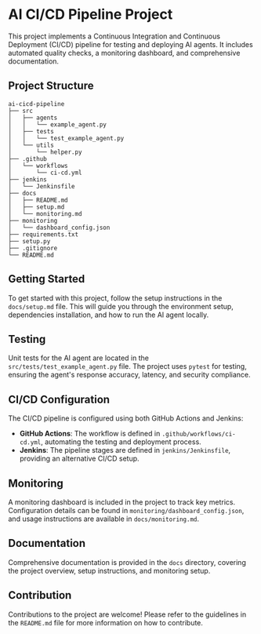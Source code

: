 # AI CI/CD Pipeline Project

This project implements a Continuous Integration and Continuous Deployment (CI/CD) pipeline for testing and deploying AI agents. It includes automated quality checks, a monitoring dashboard, and comprehensive documentation.

## Project Structure

```
ai-cicd-pipeline
├── src
│   ├── agents
│   │   └── example_agent.py
│   ├── tests
│   │   └── test_example_agent.py
│   └── utils
│       └── helper.py
├── .github
│   └── workflows
│       └── ci-cd.yml
├── jenkins
│   └── Jenkinsfile
├── docs
│   ├── README.md
│   ├── setup.md
│   └── monitoring.md
├── monitoring
│   └── dashboard_config.json
├── requirements.txt
├── setup.py
├── .gitignore
└── README.md
```

## Getting Started

To get started with this project, follow the setup instructions in the `docs/setup.md` file. This will guide you through the environment setup, dependencies installation, and how to run the AI agent locally.

## Testing

Unit tests for the AI agent are located in the `src/tests/test_example_agent.py` file. The project uses `pytest` for testing, ensuring the agent's response accuracy, latency, and security compliance.

## CI/CD Configuration

The CI/CD pipeline is configured using both GitHub Actions and Jenkins:

- **GitHub Actions**: The workflow is defined in `.github/workflows/ci-cd.yml`, automating the testing and deployment process.
- **Jenkins**: The pipeline stages are defined in `jenkins/Jenkinsfile`, providing an alternative CI/CD setup.

## Monitoring

A monitoring dashboard is included in the project to track key metrics. Configuration details can be found in `monitoring/dashboard_config.json`, and usage instructions are available in `docs/monitoring.md`.

## Documentation

Comprehensive documentation is provided in the `docs` directory, covering the project overview, setup instructions, and monitoring setup.

## Contribution

Contributions to the project are welcome! Please refer to the guidelines in the `README.md` file for more information on how to contribute.